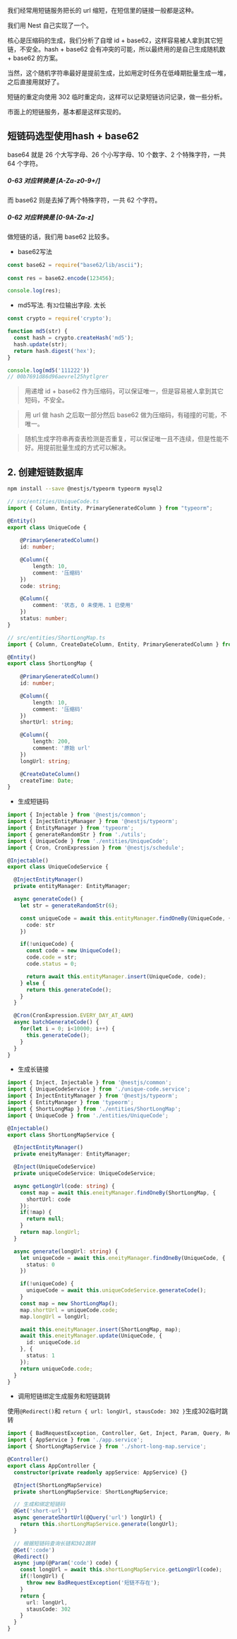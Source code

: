 我们经常用短链服务把长的 url 缩短，在短信里的链接一般都是这种。

我们用 Nest 自己实现了一个。

核心是压缩码的生成，我们分析了自增 id + base62，这样容易被人拿到其它短链，不安全。hash + base62 会有冲突的可能，所以最终用的是自己生成随机数 + base62 的方案。

当然，这个随机字符串最好是提前生成，比如用定时任务在低峰期批量生成一堆，之后直接用就好了。

短链的重定向使用 302 临时重定向，这样可以记录短链访问记录，做一些分析。

市面上的短链服务，基本都是这样实现的。

## 短链码选型使用hash + base62

base64 就是 26 个大写字母、26 个小写字母、10 个数字、2 个特殊字符，一共 64 个字符。

##### 0-63 对应转换是 [A-Za-z0-9+/]

而 base62 则是去掉了两个特殊字符，一共 62 个字符。

##### 0-62 对应转换是 [0-9A-Za-z]

做短链的话，我们用 base62 比较多。

- base62写法
```js
const base62 = require("base62/lib/ascii");
 
const res = base62.encode(123456);

console.log(res);
```

- md5写法. 有` 32 `位输出字段. 太长
```js
const crypto = require('crypto');

function md5(str) {
  const hash = crypto.createHash('md5');
  hash.update(str);
  return hash.digest('hex');
}

console.log(md5('111222'))
// 00b7691d86d96aevrel25hytlgrer
```

> 用递增 id + base62 作为压缩码，可以保证唯一，但是容易被人拿到其它短码，不安全。

> 用 url 做 hash 之后取一部分然后 base62 做为压缩码，有碰撞的可能，不唯一。

> 随机生成字符串再查表检测是否重复，可以保证唯一且不连续，但是性能不好。用提前批量生成的方式可以解决。

## 2. 创建短链数据库
```sh
npm install --save @nestjs/typeorm typeorm mysql2
```
```ts
// src/entities/UniqueCode.ts
import { Column, Entity, PrimaryGeneratedColumn } from "typeorm";

@Entity()
export class UniqueCode {
    
    @PrimaryGeneratedColumn()
    id: number;

    @Column({
        length: 10,
        comment: '压缩码'
    })
    code: string;

    @Column({
        comment: '状态, 0 未使用、1 已使用'
    })
    status: number;
}

// src/entities/ShortLongMap.ts
import { Column, CreateDateColumn, Entity, PrimaryGeneratedColumn } from "typeorm";

@Entity()
export class ShortLongMap {
    
    @PrimaryGeneratedColumn()
    id: number;

    @Column({
        length: 10,
        comment: '压缩码'
    })
    shortUrl: string;

    @Column({
        length: 200,
        comment: '原始 url'
    })
    longUrl: string;

    @CreateDateColumn()
    createTime: Date;
}
```

- 生成短链码
```ts
import { Injectable } from '@nestjs/common';
import { InjectEntityManager } from '@nestjs/typeorm';
import { EntityManager } from 'typeorm';
import { generateRandomStr } from './utils';
import { UniqueCode } from './entities/UniqueCode';
import { Cron, CronExpression } from '@nestjs/schedule';

@Injectable()
export class UniqueCodeService {

  @InjectEntityManager()
  private entityManager: EntityManager;

  async generateCode() {
    let str = generateRandomStr(6);

    const uniqueCode = await this.entityManager.findOneBy(UniqueCode, {
      code: str
    })

    if(!uniqueCode) {
      const code = new UniqueCode();
      code.code = str;
      code.status = 0;

      return await this.entityManager.insert(UniqueCode, code);
    } else {
      return this.generateCode();
    }
  }

  @Cron(CronExpression.EVERY_DAY_AT_4AM)
  async batchGenerateCode() {
    for(let i = 0; i<10000; i++) {
      this.generateCode();
    }
  }
}
```
- 生成长链接
```ts
import { Inject, Injectable } from '@nestjs/common';
import { UniqueCodeService } from './unique-code.service';
import { InjectEntityManager } from '@nestjs/typeorm';
import { EntityManager } from 'typeorm';
import { ShortLongMap } from './entities/ShortLongMap';
import { UniqueCode } from './entities/UniqueCode';

@Injectable()
export class ShortLongMapService {

  @InjectEntityManager()
  private eneityManager: EntityManager;

  @Inject(UniqueCodeService)
  private uniqueCodeService: UniqueCodeService;

  async getLongUrl(code: string) {
    const map = await this.eneityManager.findOneBy(ShortLongMap, {
      shortUrl: code
    });
    if(!map) {
      return null;
    }
    return map.longUrl;
  }

  async generate(longUrl: string) {
    let uniqueCode = await this.eneityManager.findOneBy(UniqueCode, {
      status: 0
    })

    if(!uniqueCode) {
      uniqueCode = await this.uniqueCodeService.generateCode();
    }
    const map = new ShortLongMap();
    map.shortUrl = uniqueCode.code;
    map.longUrl = longUrl;

    await this.eneityManager.insert(ShortLongMap, map);
    await this.eneityManager.update(UniqueCode, {
      id: uniqueCode.id
    }, {
      status: 1
    });
    return uniqueCode.code;
  }
}
```

- 调用短链绑定生成服务和短链跳转

使用` @Redirect() `和 `return { url: longUrl, stausCode: 302 }`生成302临时跳转

```ts
import { BadRequestException, Controller, Get, Inject, Param, Query, Redirect } from '@nestjs/common';
import { AppService } from './app.service';
import { ShortLongMapService } from './short-long-map.service';

@Controller()
export class AppController {
  constructor(private readonly appService: AppService) {}

  @Inject(ShortLongMapService)
  private shortLongMapService: ShortLongMapService;

  // 生成和绑定短链码
  @Get('short-url')
  async generateShortUrl(@Query('url') longUrl) {
    return this.shortLongMapService.generate(longUrl);
  }

  // 根据短链码查询长链和302跳转
  @Get(':code')
  @Redirect()
  async jump(@Param('code') code) {
    const longUrl = await this.shortLongMapService.getLongUrl(code);
    if(!longUrl) {
      throw new BadRequestException('短链不存在');
    }
    return {
      url: longUrl,
      stausCode: 302
    }
  }
}
```
